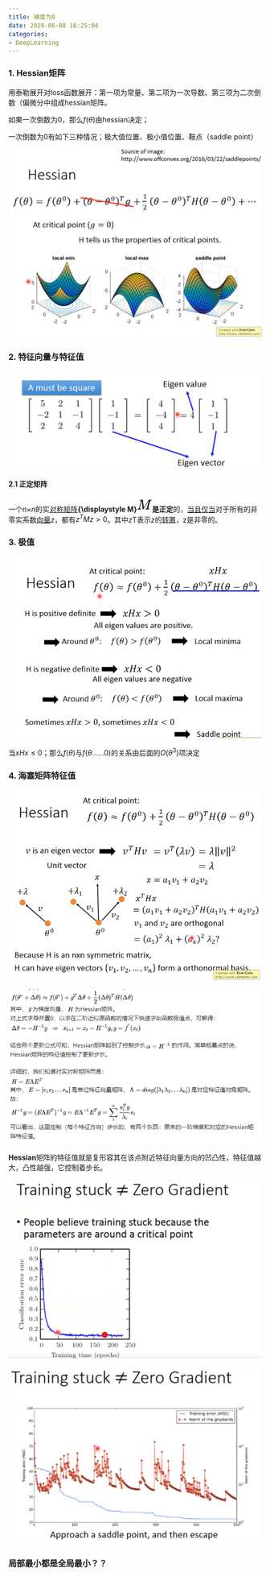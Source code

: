 ```yaml
---
title: 梯度为0 
date: 2020-06-08 16:25:04
categories:
- DeepLearning
---
```

### 1. Hessian矩阵

用泰勒展开对loss函数展开：第一项为常量、第二项为一次导数、第三项为二次倒数（偏微分中组成hessian矩阵。



如果一次倒数为0，那么$f(\theta)$由hessian决定；

一次倒数为0有如下三种情况；极大值位置、极小值位置、鞍点（saddle point）

![image-20200514143939028](/imags/image-20200514143939028.png)

### 2. 特征向量与特征值

![image-20200514144221272](/imags/image-20200514144221272.png)

#### 2.1 正定矩阵

一个*n*×*n*的实[对称矩阵](https://zh.wikipedia.org/wiki/對稱矩陣)**{\displaystyle M}![M](/imags/f82cade9898ced02fdd08712e5f0c0151758a0dd.svg)**是**正定**的，[当且仅当](https://zh.wikipedia.org/wiki/当且仅当)对于所有的非零实系数[向量](https://zh.wikipedia.org/wiki/向量)*z*，都有$z^TMz > 0$。其中*z*T表示*z*的[转置](https://zh.wikipedia.org/wiki/轉置)，z是非零的。



### 3. 极值

![image-20200514145006750](/imags/image-20200514145006750.png)

当$xHx\le 0$；那么$f(\theta)$与$f(\theta……0)$的关系由后面的$O(\theta^3)$项决定

### 4. 海塞矩阵特征值

![image-20200514150029576](/imags/image-20200514150029576.png)

 ![image-20200514161449584](/imags/image-20200514161449584.png)

**Hessian**矩阵的特征值就是复形容其在该点附近特征向量方向的凹凸性，特征值越大，凸性越强，它控制着步长。

![image-20200514150442715](/imags/image-20200514150442715.png)



![image-20200514150540756](/imags/image-20200514150540756.png)

   ### 局部最小都是全局最小？？